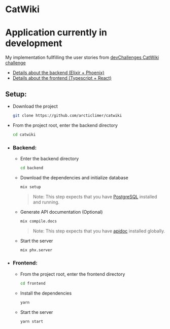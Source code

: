# CatWiki

# Application currently in development

My implementation fullfilling the user stories from [devChallenges CatWiki challenge](https://devchallenges.io/challenges/f4NJ53rcfgrP6sBMD2jt)

- [Details about the backend (Elixir + Phoenix)](backend#catwikiapi)
- [Details about the frontend (Typescript + React)](frontend#catwiki)

## Setup:

- Download the project

  ```bash
  git clone https://github.com/arcticlimer/catwiki
  ```

- From the project root, enter the backend directory

  ```bash
  cd catwiki
  ```

- ### Backend:

  - Enter the backend directory

    ```bash
    cd backend
    ```

  - Download the dependencies and initialize database

    ```bash
    mix setup
    ```

    > Note: This step expects that you have [PostgreSQL](https://www.postgresql.org/download/) installed and running.

  - Generate API documentation (Optional)
    ```bash
    mix compile.docs
    ```
    > Note: This step expects that you have [apidoc](https://github.com/apidoc/apidoc) installed globally.
  - Start the server
    ```bash
    mix phx.server
    ```

- ### Frontend:

  - From the project root, enter the frontend directory

    ```bash
    cd frontend
    ```

  - Install the dependencies

    ```bash
    yarn
    ```

  - Start the server

    ```bash
    yarn start
    ```
